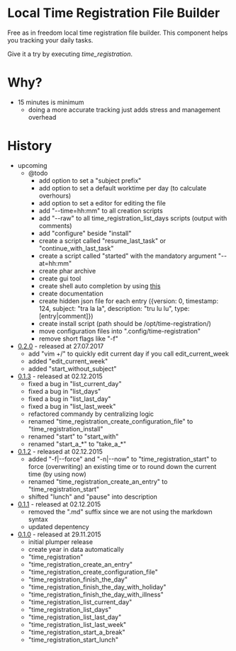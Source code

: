 # Local Time Registration File Builder

Free as in freedom local time registration file builder.
This component helps you tracking your daily tasks.

Give it a try by executing *time_registration*.

# Why?

* 15 minutes is minimum
    * doing a more accurate tracking just adds stress and management overhead

# History

* upcoming
    * @todo
        * add option to set a "subject prefix"
        * add option to set a default worktime per day (to calculate overhours)
        * add option to set a editor for editing the file
        * add "--time=hh:mm" to all creation scripts
        * add "--raw" to all time_registration_list_days scripts (output with comments)
        * add "configure" beside "install"
        * create a script called "resume_last_task" or "continue_with_last_task"
        * create a script called "started" with the mandatory argument "--at=hh:mm"
        * create phar archive
        * create gui tool
        * create shell auto completion by using [this](https://github.com/bazzline/php_component_cli_readline)
        * create documentation
        * create hidden json file for each entry ({version: 0, timestamp: 124, subject: "tra la la", description: "tru lu lu", type: [entry|comment]})
        * create install script (path should be /opt/time-registration/)
        * move configuration files into ".config/time-registration"
        * remove short flags like "-f"
* [0.2.0](https://github.com/time-registration/local_builder/tree/0.2.0) - released at 27.07.2017
    * add "vim +/<current date>" to quickly edit current day if you call edit_current_week
    * added "edit_current_week"
    * added "start_without_subject"
* [0.1.3](https://github.com/time-registration/local_builder/tree/0.1.2) - released at 02.12.2015
    * fixed a bug in "list_current_day"
    * fixed a bug in "list_days"
    * fixed a bug in "list_last_day"
    * fixed a bug in "list_last_week"
    * refactored commandy by centralizing logic
    * renamed "time_registration_create_configuration_file" to "time_registration_install"
    * renamed "start" to "start_with"
    * renamed "start_a_\*" to "take_a_\*"
* [0.1.2](https://github.com/time-registration/local_builder/tree/0.1.2) - released at 02.12.2015
    * added "-f|--force" and "-n|--now" to "time_registration_start" to force (overwriting) an existing time or to round down the current time (by using now)
    * renamed "time_registration_create_an_entry" to "time_registration_start"
    * shifted "lunch" and "pause" into description
* [0.1.1](https://github.com/time-registration/local_builder/tree/0.1.1) - released at 02.12.2015
    * removed the ".md" suffix since we are not using the markdown syntax
    * updated depentency
* [0.1.0](https://github.com/time-registration/local_builder/tree/0.1.0) - released at 29.11.2015
    * initial plumper release
    * create year in data automatically
    * "time_registration"
    * "time_registration_create_an_entry"
    * "time_registration_create_configuration_file"
    * "time_registration_finish_the_day"
    * "time_registration_finish_the_day_with_holiday"
    * "time_registration_finish_the_day_with_illness"
    * "time_registration_list_current_day"
    * "time_registration_list_days"
    * "time_registration_list_last_day"
    * "time_registration_list_last_week"
    * "time_registration_start_a_break"
    * "time_registration_start_lunch"

